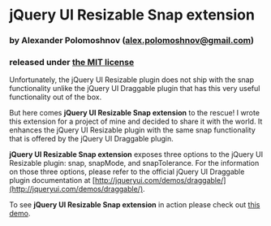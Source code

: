 jQuery UI Resizable Snap extension
==================================
### by Alexander Polomoshnov (alex.polomoshnov@gmail.com)
### released under [the MIT license](https://github.com/polomoshnov/jQuery-UI-Resizable-Snap-extension/blob/master/LICENSE.txt)

Unfortunately, the jQuery UI Resizable plugin does not ship with the snap functionality unlike the jQuery UI Draggable plugin that has this very useful functionality out of the box.

But here comes **jQuery UI Resizable Snap extension** to the rescue! I wrote this extension for a project of mine and decided to share it with the world. It enhances the jQuery UI Resizable plugin with the same snap functionality that is offered by the jQuery UI Draggable plugin.

**jQuery UI Resizable Snap extension** exposes three options to the jQuery UI Resizable plugin: snap, snapMode, and snapTolerance. For the information on those three options, please refer to the official jQuery UI Draggable plugin documentation at [http://jqueryui.com/demos/draggable/](http://jqueryui.com/demos/draggable/).

To see **jQuery UI Resizable Snap extension** in action please check out [this demo](http://bit.ly/jquery-ui-resizable-snap-plugin).